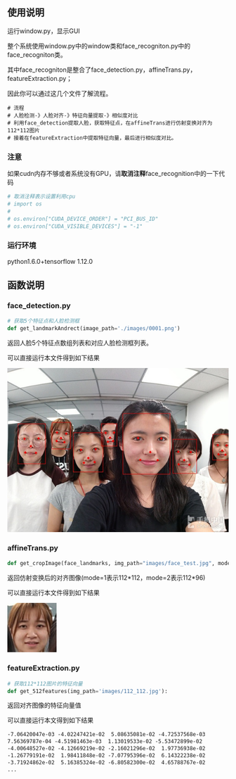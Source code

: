 ## 使用说明

运行window.py，显示GUI

整个系统使用window.py中的window类和face_recogniton.py中的face_recogniton类。

其中face_recogniton是整合了face_detection.py，affineTrans.py，featureExtraction.py；

因此你可以通过这几个文件了解流程。

```
# 流程
# 人脸检测-》人脸对齐-》特征向量提取-》相似度对比
# 利用face_detection提取人脸，获取特征点，在affineTrans进行仿射变换对齐为112*112图片
# 接着在featureExtraction中提取特征向量，最后进行相似度对比。
```

### 注意

如果cudn内存不够或者系统没有GPU，请**取消注释**face_recognition中的一下代码

```python
# 取消注释表示设置利用cpu
# import os
#
# os.environ["CUDA_DEVICE_ORDER"] = "PCI_BUS_ID"
# os.environ["CUDA_VISIBLE_DEVICES"] = "-1"
```

### 运行环境

python1.6.0+tensorflow 1.12.0

## 函数说明

### face_detection.py

```python
# 获取5个特征点和人脸检测框
def get_landmarkAndrect(image_path='./images/0001.png')
```

返回人脸5个特征点数组列表和对应人脸检测框列表。

可以直接运行本文件得到如下结果

![person7_dect](images/person7_dect.jpg)

### affineTrans.py

```python
def get_cropImage(face_landmarks, img_path="images/face_test.jpg", mode=1)
```

返回仿射变换后的对齐图像(mode=1表示112\*112，mode=2表示112\*96)

可以直接运行本文件得到如下结果

![affine](images/affine.jpg)

### featureExtraction.py

```python
# 获取112*112图片的特征向量
def get_512features(img_path='images/112_112.jpg'):
```

返回对齐图像的特征向量值

可以直接运行本文得到如下结果

```
-7.06420047e-03 -4.02247421e-02  5.08635081e-02 -4.72537568e-03
7.56369787e-04 -4.51981463e-03  1.13019533e-02 -5.53472899e-02
-4.00648527e-02 -4.12669219e-02 -2.16021296e-02  1.97736938e-02
-1.26779191e-02  1.98411848e-02 -7.07795396e-02  6.14322238e-02
-3.71924862e-02  5.16385324e-02 -6.80582300e-02  4.65788767e-02
...
```

